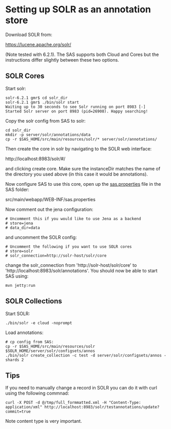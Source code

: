 # Setting up SOLR as an annotation store

Download SOLR from:

https://lucene.apache.org/solr/

(Note tested with 6.2.1). The SAS supports both Cloud and Cores but the instructions differ slightly between these two options.

## SOLR Cores

Start solr:

```
solr-6.2.1 gmr$ cd solr_dir
solr-6.2.1 gmr$ ./bin/solr start
Waiting up to 30 seconds to see Solr running on port 8983 [-]
Started Solr server on port 8983 (pid=26908). Happy searching!
```

Copy the solr config from SAS to solr:

```
cd solr_dir
mkdir -p server/solr/annotations/data
cp -r $SAS_HOME/src/main/resources/solr/* server/solr/annotations/
```

Then create the core in solr by navigating to the SOLR web interface:

http://localhost:8983/solr/#/

and clicking create core. Make sure the instanceDir matches the name of the directory you used above (in this case it would be annotations).

Now configure SAS to use this core, open up the [sas.properties](../src/main/webapp/WEB-INF/sas.properties) file in the SAS folder:

src/main/webapp/WEB-INF/sas.properties

Now comment out the jena configuration:

```
# Uncomment this if you would like to use Jena as a backend
# store=jena
# data_dir=data
```

and uncomment the SOLR config:

```
# Uncomment the following if you want to use SOLR cores
# store=solr
# solr_connection=http://solr-host/solr/core
```

change the solr_connection from 'http://solr-host/solr/core' to 'http://localhost:8983/solr/annotations'. You should now be able to start SAS using:

```
mvn jetty:run
```

## SOLR Collections

Start SOLR:

```
./bin/solr -e cloud -noprompt
```

Load annotations:

 ```
 # cp config from SAS:
 cp -r $SAS_HOME/src/main/resources/solr $SOLR_HOME/server/solr/configsets/annos
 ./bin/solr create_collection -c test -d server/solr/configsets/annos -shards 2
 ```

## Tips

If you need to manually change a record in SOLR you can do it with curl using the following commnad:

```
curl -X POST -d @/tmp/full_formmatted.xml -H "Content-Type: application/xml" http://localhost:8983/solr/testannotations/update?commit=true
```

Note content type is very important.
